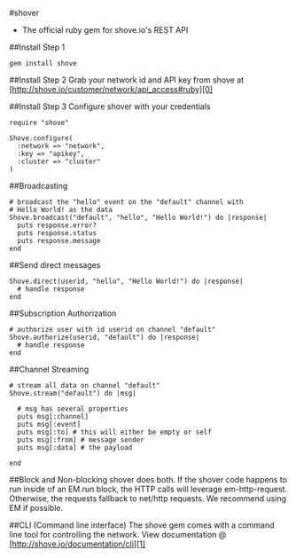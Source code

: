 #shover

* The official ruby gem for shove.io's REST API

##Install Step 1

	gem install shove

##Install Step 2
  Grab your network id and API key from shove at [http://shove.io/customer/network/api_access#ruby][0]
  
##Install Step 3
  Configure shover with your credentials
  
    require "shove"
  
    Shove.configure(
      :network => "network",
      :key => "apikey",
      :cluster => "cluster"
    )

##Broadcasting

    # broadcast the "hello" event on the "default" channel with
    # Hello World! as the data
    Shove.broadcast("default", "hello", "Hello World!") do |response|
      puts response.error?
      puts response.status
      puts response.message
    end
  
##Send direct messages

    Shove.direct(userid, "hello", "Hello World!") do |response|
      # handle response
    end

##Subscription Authorization

    # authorize user with id userid on channel "default"
    Shove.authorize(userid, "default") do |response|
      # handle response
    end
    
##Channel Streaming

    # stream all data on channel "default"
    Shove.stream("default") do |msg|
      
      # msg has several properties
      puts msg[:channel]
      puts msg[:event]
      puts msg[:to] # this will either be empty or self
      puts msg[:from] # message sender
      puts msg[:data] # the payload

    end
  
##Block and Non-blocking
  shover does both.  If the shover code happens to run inside of an EM.run block, the HTTP calls
  will leverage em-http-request.  Otherwise, the requests fallback to net/http requests.  We recommend
  using EM if possible.
  
##CLI (Command line interface)
  The shove gem comes with a command line tool for controlling the network.
  View documentation @ [http://shove.io/documentation/cli][1]


[0]: http://shove.io/customer/network/api_access
[1]: http://shove.io/documentation/cli
